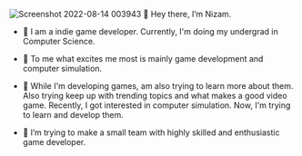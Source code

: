  ![Screenshot 2022-08-14 003943](https://user-images.githubusercontent.com/59260722/184506869-b71c4482-a16e-4c11-8403-6d824a36fd55.png) 👋 Hey there, I’m Nizam.

 
- 🎯 I am a indie game developer. Currently, I'm doing my undergrad in Computer Science.  

- 👀 To me what excites me most is mainly game development and computer simulation.   

- 🌱 While I'm developing games, am also trying to learn more about them. Also trying keep up with trending topics and what makes a good video game. Recently, 
  I got interested in computer simulation. Now, I'm trying to learn and develop them.
  
- 💞️ I’m trying to make a small team with highly skilled and enthusiastic game developer.
<!---
N12AM/N12AM is a ✨ special ✨ repository because its `README.md` (this file) appears on your GitHub profile.
You can click the Preview link to take a look at your changes.
--->
